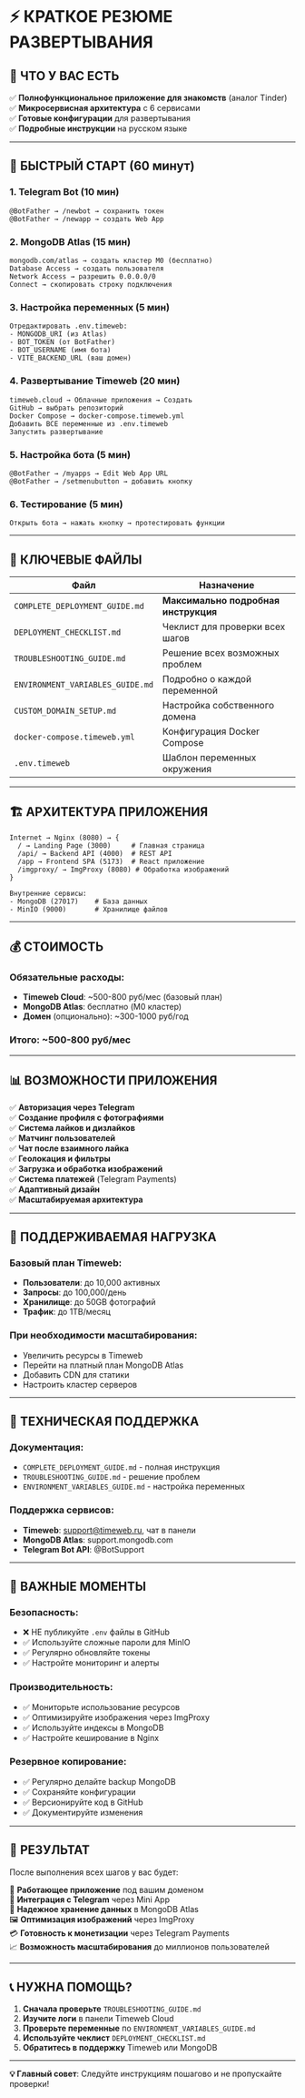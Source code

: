 # ⚡ КРАТКОЕ РЕЗЮМЕ РАЗВЕРТЫВАНИЯ

## 🎯 ЧТО У ВАС ЕСТЬ

✅ **Полнофункциональное приложение для знакомств** (аналог Tinder)  
✅ **Микросервисная архитектура** с 6 сервисами  
✅ **Готовые конфигурации** для развертывания  
✅ **Подробные инструкции** на русском языке  

---

## 🚀 БЫСТРЫЙ СТАРТ (60 минут)

### 1. Telegram Bot (10 мин)
```
@BotFather → /newbot → сохранить токен
@BotFather → /newapp → создать Web App
```

### 2. MongoDB Atlas (15 мин)
```
mongodb.com/atlas → создать кластер M0 (бесплатно)
Database Access → создать пользователя
Network Access → разрешить 0.0.0.0/0
Connect → скопировать строку подключения
```

### 3. Настройка переменных (5 мин)
```
Отредактировать .env.timeweb:
- MONGODB_URI (из Atlas)
- BOT_TOKEN (от BotFather)  
- BOT_USERNAME (имя бота)
- VITE_BACKEND_URL (ваш домен)
```

### 4. Развертывание Timeweb (20 мин)
```
timeweb.cloud → Облачные приложения → Создать
GitHub → выбрать репозиторий
Docker Compose → docker-compose.timeweb.yml
Добавить ВСЕ переменные из .env.timeweb
Запустить развертывание
```

### 5. Настройка бота (5 мин)
```
@BotFather → /myapps → Edit Web App URL
@BotFather → /setmenubutton → добавить кнопку
```

### 6. Тестирование (5 мин)
```
Открыть бота → нажать кнопку → протестировать функции
```

---

## 📁 КЛЮЧЕВЫЕ ФАЙЛЫ

| Файл | Назначение |
|------|------------|
| `COMPLETE_DEPLOYMENT_GUIDE.md` | **Максимально подробная инструкция** |
| `DEPLOYMENT_CHECKLIST.md` | Чеклист для проверки всех шагов |
| `TROUBLESHOOTING_GUIDE.md` | Решение всех возможных проблем |
| `ENVIRONMENT_VARIABLES_GUIDE.md` | Подробно о каждой переменной |
| `CUSTOM_DOMAIN_SETUP.md` | Настройка собственного домена |
| `docker-compose.timeweb.yml` | Конфигурация Docker Compose |
| `.env.timeweb` | Шаблон переменных окружения |

---

## 🏗️ АРХИТЕКТУРА ПРИЛОЖЕНИЯ

```
Internet → Nginx (8080) → {
  / → Landing Page (3000)     # Главная страница
  /api/ → Backend API (4000)  # REST API
  /app → Frontend SPA (5173)  # React приложение  
  /imgproxy/ → ImgProxy (8080) # Обработка изображений
}

Внутренние сервисы:
- MongoDB (27017)    # База данных
- MinIO (9000)       # Хранилище файлов
```

---

## 💰 СТОИМОСТЬ

### Обязательные расходы:
- **Timeweb Cloud**: ~500-800 руб/мес (базовый план)
- **MongoDB Atlas**: бесплатно (M0 кластер)
- **Домен** (опционально): ~300-1000 руб/год

### Итого: ~500-800 руб/мес

---

## 📊 ВОЗМОЖНОСТИ ПРИЛОЖЕНИЯ

✅ **Авторизация через Telegram**  
✅ **Создание профиля с фотографиями**  
✅ **Система лайков и дизлайков**  
✅ **Матчинг пользователей**  
✅ **Чат после взаимного лайка**  
✅ **Геолокация и фильтры**  
✅ **Загрузка и обработка изображений**  
✅ **Система платежей** (Telegram Payments)  
✅ **Адаптивный дизайн**  
✅ **Масштабируемая архитектура**  

---

## 🎯 ПОДДЕРЖИВАЕМАЯ НАГРУЗКА

### Базовый план Timeweb:
- **Пользователи**: до 10,000 активных
- **Запросы**: до 100,000/день  
- **Хранилище**: до 50GB фотографий
- **Трафик**: до 1TB/месяц

### При необходимости масштабирования:
- Увеличить ресурсы в Timeweb
- Перейти на платный план MongoDB Atlas
- Добавить CDN для статики
- Настроить кластер серверов

---

## 🔧 ТЕХНИЧЕСКАЯ ПОДДЕРЖКА

### Документация:
- `COMPLETE_DEPLOYMENT_GUIDE.md` - полная инструкция
- `TROUBLESHOOTING_GUIDE.md` - решение проблем
- `ENVIRONMENT_VARIABLES_GUIDE.md` - настройка переменных

### Поддержка сервисов:
- **Timeweb**: support@timeweb.ru, чат в панели
- **MongoDB Atlas**: support.mongodb.com
- **Telegram Bot API**: @BotSupport

---

## 🚨 ВАЖНЫЕ МОМЕНТЫ

### Безопасность:
- ❌ НЕ публикуйте `.env` файлы в GitHub
- ✅ Используйте сложные пароли для MinIO
- ✅ Регулярно обновляйте токены
- ✅ Настройте мониторинг и алерты

### Производительность:
- ✅ Мониторьте использование ресурсов
- ✅ Оптимизируйте изображения через ImgProxy
- ✅ Используйте индексы в MongoDB
- ✅ Настройте кеширование в Nginx

### Резервное копирование:
- ✅ Регулярно делайте backup MongoDB
- ✅ Сохраняйте конфигурации
- ✅ Версионируйте код в GitHub
- ✅ Документируйте изменения

---

## 🎉 РЕЗУЛЬТАТ

После выполнения всех шагов у вас будет:

🚀 **Работающее приложение** под вашим доменом  
📱 **Интеграция с Telegram** через Mini App  
💾 **Надежное хранение данных** в MongoDB Atlas  
🖼️ **Оптимизация изображений** через ImgProxy  
💳 **Готовность к монетизации** через Telegram Payments  
📈 **Возможность масштабирования** до миллионов пользователей  

---

## 📞 НУЖНА ПОМОЩЬ?

1. **Сначала проверьте** `TROUBLESHOOTING_GUIDE.md`
2. **Изучите логи** в панели Timeweb Cloud
3. **Проверьте переменные** по `ENVIRONMENT_VARIABLES_GUIDE.md`
4. **Используйте чеклист** `DEPLOYMENT_CHECKLIST.md`
5. **Обратитесь в поддержку** Timeweb или MongoDB

---

**💡 Главный совет**: Следуйте инструкциям пошагово и не пропускайте проверки!